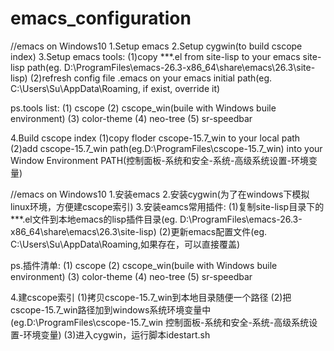 # emacs_configuration
//emacs on Windows10
1.Setup emacs 
2.Setup cygwin(to build cscope index)
3.Setup emacs tools:
(1)copy ***.el from site-lisp to your emacs site-lisp path(eg. D:\ProgramFiles\emacs-26.3-x86_64\share\emacs\26.3\site-lisp)
(2)refresh config file .emacs on your emacs initial path(eg. C:\Users\Su\AppData\Roaming, if exist, override it)

ps.tools list:
(1) cscope
(2) cscope_win(buile with Windows buile environment) 
(3) color-theme
(4) neo-tree
(5) sr-speedbar

4.Build cscope index
(1)copy floder cscope-15.7_win to your local path 
(2)add cscope-15.7_win path(eg.D:\ProgramFiles\cscope-15.7_win) into your Window Environment PATH(控制面板-系统和安全-系统-高级系统设置-环境变量)

//emacs on Windows10
1.安装emacs
2.安装cygwin(为了在windows下模拟linux环境，方便建cscope索引)
3.安装eamcs常用插件:
(1)复制site-lisp目录下的 ***.el文件到本地emacs的lisp插件目录(eg. D:\ProgramFiles\emacs-26.3-x86_64\share\emacs\26.3\site-lisp)
(2)更新emacs配置文件(eg. C:\Users\Su\AppData\Roaming,如果存在，可以直接覆盖)

ps.插件清单:
(1) cscope
(2) cscope_win(buile with Windows buile environment) 
(3) color-theme
(4) neo-tree
(5) sr-speedbar

4.建cscope索引
(1)拷贝cscope-15.7_win到本地目录随便一个路径
(2)把cscope-15.7_win路径加到windows系统环境变量中(eg.D:\ProgramFiles\cscope-15.7_win 控制面板-系统和安全-系统-高级系统设置-环境变量)
(3)进入cygwin，运行脚本idestart.sh
